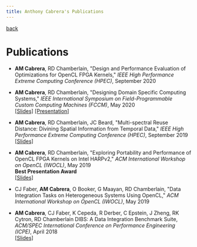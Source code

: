 ```yaml
---
title: Anthony Cabrera's Publications
---
```


[back](/)

# Publications

- **AM Cabrera**, RD Chamberlain, "Design and Performance Evaluation of
Optimizations for OpenCL FPGA Kernels,"
*IEEE High Performance Extreme Computing Conference (HPEC)*, 
September 2020

- **AM Cabrera**, RD Chamberlain, 
"Designing Domain Specific Computing Systems," 
*IEEE International Symposium on Field-Programmable Custom Computing  Machines 
(FCCM)*, 
May 2020<br/>
[\[Slides\]](/assets/presentations/cc_fccm20_pres.pdf)
[\[Presentation\]](https://wustl.app.box.com/s/f9dajy6pn0o6s67vmwsxgzurn03ut9bq)

- **AM Cabrera**, RD Chamberlain, JC Beard,
"Multi-spectral Reuse Distance: Divining Spatial Information from Temporal 
Data," 
*IEEE High Performance Extreme Computing Conference (HPEC)*,
September 2019<br/>
[\[Slides\]](/assets/presentations/ccb_hpec19_pres.pdf)

- **AM Cabrera**, RD Chamberlain,
"Exploring Portability and Performance of OpenCL FPGA Kernels on Intel HARPv2,"
*ACM International Workshop on OpenCL (IWOCL)*,
May 2019<br/>
**Best Presentation Award**<br/>
[\[Slides\]](/assets/presentations/cc_iwocl19_pres.pdf)

- CJ Faber, **AM Cabrera**, O Booker, G Maayan, RD Chamberlain, 
"Data Integration Tasks on Heterogeneous Systems Using OpenCL," 
*ACM International Workshop on OpenCL (IWOCL)*,
May 2019<br/>

- **AM Cabrera**, CJ Faber, K Cepeda, R Derber, C Epstein, J Zheng, RK Cytron, 
RD Chamberlain 
DIBS: A Data Integration Benchmark Suite,
*ACM/SPEC International Conference on Performance Engineering (ICPE)*,
April 2018<br/>
[\[Slides\]](/assets/presentations/cfcdezcc_icpe18_pres.pdf)
